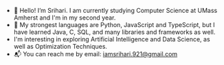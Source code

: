 - 👋 Hello! I’m Srihari. I am currently studying Computer Science at UMass Amherst and I'm in my second year.
- 👀 My strongest languages are Python, JavaScript and TypeScript, but I have learned Java, C, SQL, and many libraries and frameworks as well.
- I'm interesting in exploring Artificial Intelligence and Data Science, as well as Optimization Techniques.
- 📬 You can reach me by email: iamsrihari.921@gmail.com
